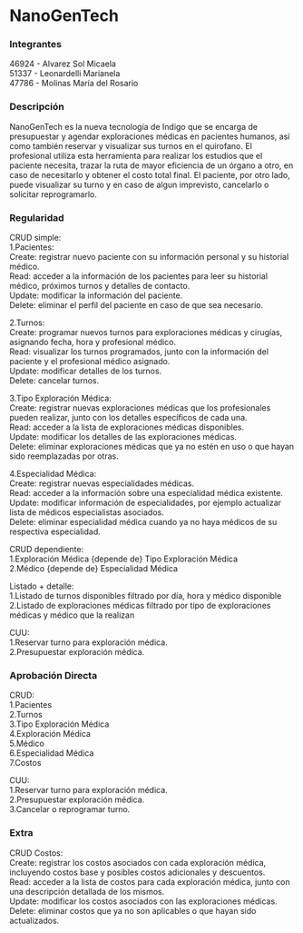 # NanoGenTech

### Integrantes
46924 - Alvarez Sol Micaela <br>
51337 - Leonardelli Marianela <br>
47786 - Molinas María del Rosario



### Descripción
NanoGenTech es la nueva tecnología de Indigo que se encarga de presupuestar y agendar exploraciones médicas en pacientes humanos, así como también reservar y visualizar sus turnos en el quirofano.
El profesional utiliza esta herramienta para realizar los estudios que el paciente necesita, trazar la ruta de mayor eficiencia de un órgano a otro, en caso de necesitarlo y obtener el costo total final.
El paciente, por otro lado, puede visualizar su turno y en caso de algun imprevisto, cancelarlo o solicitar reprogramarlo.



### Regularidad
CRUD simple: <br>
1.Pacientes: <br>
Create: registrar nuevo paciente con su información personal y su historial médico.<br>
Read: acceder a la información de los pacientes para leer su historial médico, próximos turnos y detalles de contacto.<br>
Update: modificar la información del paciente.<br>
Delete: eliminar el perfil del paciente en caso de que sea necesario. <br>

2.Turnos: <br>
Create: programar nuevos turnos para exploraciones médicas y cirugías, asignando fecha, hora y profesional médico. <br>
Read: visualizar los turnos programados, junto con la información del paciente y el profesional médico asignado. <br>
Update: modificar detalles de los turnos. <br>
Delete: cancelar turnos. <br>

3.Tipo Exploración Médica: <br>
Create: registrar nuevas exploraciones médicas que los profesionales pueden realizar, junto con los detalles específicos de cada una. <br>
Read: acceder a la lista de exploraciones médicas disponibles. <br>
Update: modificar los detalles de las exploraciones médicas. <br>
Delete: eliminar exploraciones médicas que ya no estén en uso o que hayan sido reemplazadas por otras. <br>

4.Especialidad Médica: <br>
Create: registrar nuevas especialidades médicas. <br>
Read: acceder a la información sobre una especialidad médica existente. <br>
Update: modificar información de especialidades, por ejemplo actualizar lista de médicos especialistas asociados. <br>
Delete: eliminar especialidad médica cuando ya no haya médicos de su respectiva especialidad. <br>


CRUD dependiente: <br>
1.Exploración Médica {depende de} Tipo Exploración Médica <br>
2.Médico {depende de} Especialidad Médica <br>


Listado + detalle: <br>
1.Listado de turnos disponibles filtrado por día, hora y médico disponible <br>
2.Listado de exploraciones médicas filtrado por tipo de exploraciones médicas y médico que la realizan <br>


CUU: <br>
1.Reservar turno para exploración médica. <br>
2.Presupuestar exploración médica. <br>



### Aprobación Directa
CRUD: <br>
1.Pacientes <br>
2.Turnos <br>
3.Tipo Exploración Médica <br>
4.Exploración Médica <br>
5.Médico <br>
6.Especialidad Médica <br>
7.Costos <br>

CUU: <br>
1.Reservar turno para exploración médica. <br>
2.Presupuestar exploración médica. <br>
3.Cancelar o reprogramar turno. 



### Extra
CRUD Costos:<br>
Create: registrar los costos asociados con cada exploración médica, incluyendo costos base y posibles costos adicionales y descuentos. <br>
Read: acceder a la lista de costos para cada exploración médica, junto con una descripción detallada de los mismos. <br>
Update: modificar los costos asociados con las exploraciones médicas. <br>
Delete: eliminar costos que ya no son aplicables o que hayan sido actualizados.
